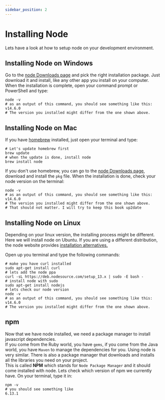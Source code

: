 ```yaml
---
sidebar_position: 2
---
```


# Installing Node

Lets have a look at how to setup node on your development environment.

## Installing Node on Windows

Go to the [node Downloads page](https://nodejs.org/en/download/) and pick the right installation package. Just download it and install, like any other app you install on your computer. When the installation is complete, open your command prompt or PowerShell and type:

```shell
node -v
# as an output of this command, you should see something like this:
v14.6.0
# The version you installed might differ from the one shown above.
```

## Installing Node on Mac

If you have [homebrew](https://brew.sh/) installed, just open your terminal and type:

```shell
# Let's update homebrew first
brew update
# when the update is done, install node
brew install node
```

If you don't use homebrew, you can go to the [node Downloads page](https://nodejs.org/en/download/), download and install the `pkg` file. When the installation is done, check your node version on the terminal:

```shell
node -v
# as an output of this command, you should see something like this:
v14.6.0
# The version you installed might differ from the one shown above.
# That should not matter. I will try to keep this book up2date
```

## Installing Node on Linux

Depending on your linux version, the installing process might be different. Here we will install node on Ubuntu. If you are using a different distribution, the node website provides [installation alternatives.](https://nodejs.org/en/download/package-manager/)
  
Open up you terminal and type the following commands:

```shell
# make you have curl installed
sudo apt-get install curl
# lets add the node ppa
curl -sL https://deb.nodesource.com/setup_13.x | sudo -E bash -
# install node with sudo
sudo apt-get install nodejs
# lets check our node version
node -v
# as an output of this command, you should see something like this:
v14.6.0
# The version you installed might differ from the one shown above.
```

## npm

Now that we have node installed, we need a package manager to install javascript dependencies.  
If you come from the Ruby world, you have `gems`, if you come from the Java world, you have `Maven` to manage the dependencies for you. Using node is very similar. There is also a package manager that downloads and installs all the libraries you need on your project.  
This is called **NPM** which stands for `Node Package Manager` and it should come installed with node. Lets check which version of npm we currently have. On your terminal, type it in:

```shell
npm -v
# you should see something like
6.13.1
```